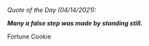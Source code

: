 *Quote of the Day (04/14/2021):*

_**Many a false step was made by standing still.**_

Fortune Cookie
